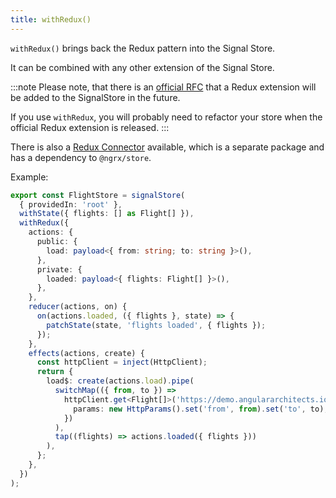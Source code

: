 ```yaml
---
title: withRedux()
---
```


`withRedux()` brings back the Redux pattern into the Signal Store.

It can be combined with any other extension of the Signal Store.

:::note
Please note, that there is an [official RFC](https://github.com/ngrx/platform/issues/4580) that a Redux extension will be added to the SignalStore in the future.

If you use `withRedux`, you will probably need to refactor your store when the official Redux extension is released.
:::

There is also a [Redux Connector](./create-redux-state) available, which is a separate package and has a dependency to `@ngrx/store`.

Example:

```typescript
export const FlightStore = signalStore(
  { providedIn: 'root' },
  withState({ flights: [] as Flight[] }),
  withRedux({
    actions: {
      public: {
        load: payload<{ from: string; to: string }>(),
      },
      private: {
        loaded: payload<{ flights: Flight[] }>(),
      },
    },
    reducer(actions, on) {
      on(actions.loaded, ({ flights }, state) => {
        patchState(state, 'flights loaded', { flights });
      });
    },
    effects(actions, create) {
      const httpClient = inject(HttpClient);
      return {
        load$: create(actions.load).pipe(
          switchMap(({ from, to }) =>
            httpClient.get<Flight[]>('https://demo.angulararchitects.io/api/flight', {
              params: new HttpParams().set('from', from).set('to', to),
            })
          ),
          tap((flights) => actions.loaded({ flights }))
        ),
      };
    },
  })
);
```
